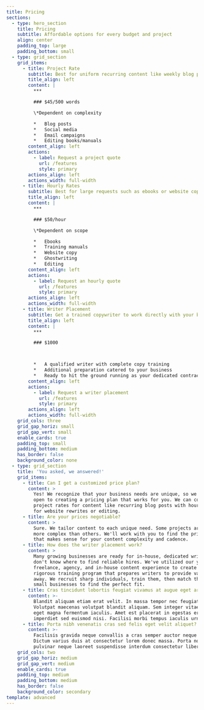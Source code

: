 ```yaml
---
title: Pricing
sections:
  - type: hero_section
    title: Pricing
    subtitle: Affordable options for every budget and project
    align: center
    padding_top: large
    padding_bottom: small
  - type: grid_section
    grid_items:
      - title: Project Rate
        subtitle: Best for uniform recurring content like weekly blog posts
        title_align: left
        content: |
          ***

          ### $45/500 words

          \*Dependent on complexity

          *   Blog posts
          *   Social media
          *   Email campaigns
          *   Editing books/manuals
        content_align: left
        actions:
          - label: Request a project quote
            url: /features
            style: primary
        actions_align: left
        actions_width: full-width
      - title: Hourly Rates
        subtitle: Best for large requests such as ebooks or website copy
        title_align: left
        content: |
          ***

          ### $50/hour

          \*Dependent on scope

          *   Ebooks
          *   Training manuals
          *   Website copy
          *   Ghostwriting
          *   Editing
        content_align: left
        actions:
          - label: Request an hourly quote
            url: /features
            style: primary
        actions_align: left
        actions_width: full-width
      - title: Writer Placement
        subtitle: Get a trained copywriter to work directly with your business
        title_align: left
        content: |
          ***

          ### $1000



          *   A qualified writer with complete copy training
          *   Additional preparation catered to your business
          *   Ready to hit the ground running as your dedicated contract writer
        content_align: left
        actions:
          - label: Request a writer placement
            url: /features
            style: primary
        actions_align: left
        actions_width: full-width
    grid_cols: three
    grid_gap_horiz: small
    grid_gap_vert: small
    enable_cards: true
    padding_top: small
    padding_bottom: medium
    has_border: false
    background_color: none
  - type: grid_section
    title: 'You asked, we answered!'
    grid_items:
      - title: Can I get a customized price plan?
        content: >
          Yes! We recognize that your business needs are unique, so we're always
          open to creating a pricing plan that works for you. We can combine
          project rates for content like recurring blog posts with hourly rates
          for website rewrites or editing. 
      - title: Are your prices negotiable?
        content: >
          Sure. We tailor content to each unique need. Some projects are simply
          more complex than others. We'll work with you to find the price point
          that makes sense for your content complexity and cadence. 
      - title: How does the writer placement work?
        content: >
          Many growing businesses are ready for in-house, dedicated writing, but
          don't know where to find reliable hires. We've utilized our years of
          freelance, agency, and in-house content experience to create a
          rigorous training program that prepares writers to provide value right
          away. We recruit sharp individuals, train them, then match them with
          small businesses to find the perfect fit. 
      - title: Cras tincidunt lobortis feugiat vivamus at augue eget arcu?
        content: >-
          Blandit aliquam etiam erat velit. In massa tempor nec feugiat.
          Volutpat maecenas volutpat blandit aliquam. Sem integer vitae justo
          eget magna fermentum iaculis. Amet est placerat in egestas erat
          imperdiet sed euismod nisi. Facilisi morbi tempus iaculis urna.
      - title: Porta nibh venenatis cras sed felis eget velit aliquet?
        content: >-
          Facilisis gravida neque convallis a cras semper auctor neque vitae.
          Dictum varius duis at consectetur lorem donec massa. Porta non
          pulvinar neque laoreet suspendisse interdum consectetur libero.
    grid_cols: two
    grid_gap_horiz: medium
    grid_gap_vert: medium
    enable_cards: true
    padding_top: medium
    padding_bottom: medium
    has_border: false
    background_color: secondary
template: advanced
---
```

